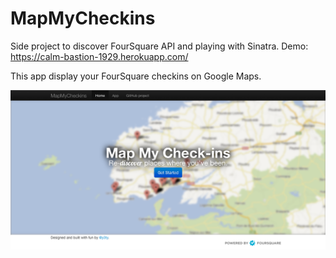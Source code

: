 MapMyCheckins
=============

Side project to discover FourSquare API and playing with Sinatra.
Demo: https://calm-bastion-1929.herokuapp.com/

This app display your FourSquare checkins on Google Maps.

![Screenshot](https://github.com/vjo/MapMyCheckins/raw/master/screenshot.png)